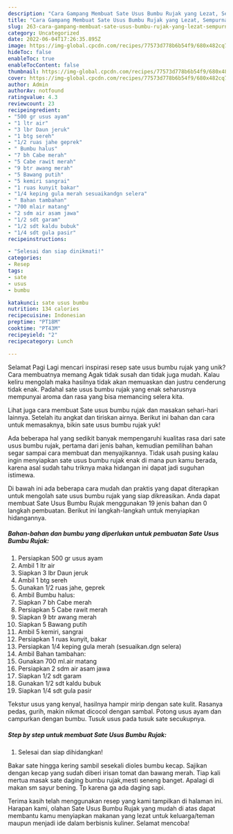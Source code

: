 ```yaml
---
description: "Cara Gampang Membuat Sate Usus Bumbu Rujak yang Lezat, Sempurna"
title: "Cara Gampang Membuat Sate Usus Bumbu Rujak yang Lezat, Sempurna"
slug: 263-cara-gampang-membuat-sate-usus-bumbu-rujak-yang-lezat-sempurna
category: Uncategorized
date: 2022-06-04T17:26:35.895Z
image: https://img-global.cpcdn.com/recipes/77573d778b6b54f9/680x482cq70/sate-usus-bumbu-rujak-foto-resep-utama.jpg
hideToc: false
enableToc: true
enableTocContent: false
thumbnail: https://img-global.cpcdn.com/recipes/77573d778b6b54f9/680x482cq70/sate-usus-bumbu-rujak-foto-resep-utama.jpg
cover: https://img-global.cpcdn.com/recipes/77573d778b6b54f9/680x482cq70/sate-usus-bumbu-rujak-foto-resep-utama.jpg
author: Admin
authorAv: notfound
ratingvalue: 4.3
reviewcount: 23
recipeingredient:
- "500 gr usus ayam"
- "1 ltr air"
- "3 lbr Daun jeruk"
- "1 btg sereh"
- "1/2 ruas jahe geprek"
- " Bumbu halus"
- "7 bh Cabe merah"
- "5 Cabe rawit merah"
- "9 btr awang merah"
- "5 Bawang putih"
- "5 kemiri sangrai"
- "1 ruas kunyit bakar"
- "1/4 keping gula merah sesuaikandgn selera"
- " Bahan tambahan"
- "700 mlair matang"
- "2 sdm air asam jawa"
- "1/2 sdt garam"
- "1/2 sdt kaldu bubuk"
- "1/4 sdt gula pasir"
recipeinstructions:

- "Selesai dan siap dinikmati!"
categories:
- Resep
tags:
- sate
- usus
- bumbu

katakunci: sate usus bumbu 
nutrition: 134 calories
recipecuisine: Indonesian
preptime: "PT18M"
cooktime: "PT43M"
recipeyield: "2"
recipecategory: Lunch

---
```



Selamat Pagi Lagi mencari inspirasi resep sate usus bumbu rujak yang unik? Cara membuatnya memang Agak tidak susah dan tidak juga mudah. Kalau keliru mengolah maka hasilnya tidak akan memuaskan dan justru cenderung tidak enak. Padahal sate usus bumbu rujak yang enak seharusnya mempunyai aroma dan rasa yang bisa memancing selera kita.


Lihat juga cara membuat Sate usus bumbu rujak dan masakan sehari-hari lainnya. Setelah itu angkat dan tiriskan airnya. Berikut ini bahan dan cara untuk memasaknya, bikin sate usus bumbu rujak yuk!

Ada beberapa hal yang sedikit banyak mempengaruhi kualitas rasa dari sate usus bumbu rujak, pertama dari jenis bahan, kemudian pemilihan bahan segar sampai cara membuat dan menyajikannya. Tidak usah pusing kalau ingin menyiapkan sate usus bumbu rujak enak di mana pun kamu berada, karena asal sudah tahu triknya maka hidangan ini dapat jadi suguhan istimewa.


Di bawah ini ada beberapa cara mudah dan praktis yang dapat diterapkan untuk mengolah sate usus bumbu rujak yang siap dikreasikan. Anda dapat membuat Sate Usus Bumbu Rujak menggunakan 19 jenis bahan dan 0 langkah pembuatan. Berikut ini langkah-langkah untuk menyiapkan hidangannya.

<!--inarticleads1-->

##### Bahan-bahan dan bumbu yang diperlukan untuk pembuatan Sate Usus Bumbu Rujak:

1. Persiapkan 500 gr usus ayam
1. Ambil 1 ltr air
1. Siapkan 3 lbr Daun jeruk
1. Ambil 1 btg sereh
1. Gunakan 1/2 ruas jahe, geprek
1. Ambil  Bumbu halus:
1. Siapkan 7 bh Cabe merah
1. Persiapkan 5 Cabe rawit merah
1. Siapkan 9 btr awang merah
1. Siapkan 5 Bawang putih
1. Ambil 5 kemiri, sangrai
1. Persiapkan 1 ruas kunyit, bakar
1. Persiapkan 1/4 keping gula merah (sesuaikan.dgn selera)
1. Ambil  Bahan tambahan:
1. Gunakan 700 ml.air matang
1. Persiapkan 2 sdm air asam jawa
1. Siapkan 1/2 sdt garam
1. Gunakan 1/2 sdt kaldu bubuk
1. Siapkan 1/4 sdt gula pasir


Tekstur usus yang kenyal, hasilnya hampir mirip dengan sate kulit. Rasanya pedas, gurih, makin nikmat dicocol dengan sambal. Potong usus ayam dan campurkan dengan bumbu. Tusuk usus pada tusuk sate secukupnya. 

<!--inarticleads2-->

##### Step by step untuk membuat Sate Usus Bumbu Rujak:


1. Selesai dan siap dihidangkan!

Bakar sate hingga kering sambil sesekali dioles bumbu kecap. Sajikan dengan kecap yang sudah diberi irisan tomat dan bawang merah. Tiap kali mertua masak sate daging bumbu rujak,mesti seneng banget. Apalagi di makan sm sayur bening. Tp karena ga ada daging sapi. 

Terima kasih telah menggunakan resep yang kami tampilkan di halaman ini. Harapan kami, olahan Sate Usus Bumbu Rujak yang mudah di atas dapat membantu kamu menyiapkan makanan yang lezat untuk keluarga/teman maupun menjadi ide dalam berbisnis kuliner. Selamat mencoba!
